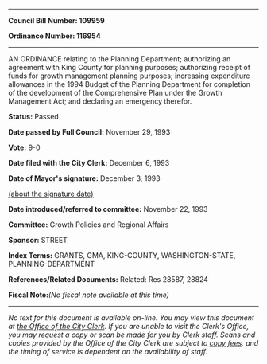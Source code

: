 

********

**Council Bill Number: 109959**
   
**Ordinance Number: 116954**
********

 AN ORDINANCE relating to the Planning Department; authorizing an agreement with King County for planning purposes; authorizing receipt of funds for growth management planning purposes; increasing expenditure allowances in the 1994 Budget of the Planning Department for completion of the development of the Comprehensive Plan under the Growth Management Act; and declaring an emergency therefor.

**Status:** Passed
   
**Date passed by Full Council:** November 29, 1993
   
**Vote:** 9-0
   
**Date filed with the City Clerk:** December 6, 1993
   
**Date of Mayor's signature:** December 3, 1993
   
[(about the signature date)](/~public/approvaldate.htm)
   
   
   
**Date introduced/referred to committee:** November 22, 1993
   
**Committee:** Growth Policies and Regional Affairs
   
**Sponsor:** STREET
   
   
**Index Terms:** GRANTS, GMA, KING-COUNTY, WASHINGTON-STATE, PLANNING-DEPARTMENT

**References/Related Documents:** Related: Res 28587, 28824

**Fiscal Note:**_(No fiscal note available at this time)_
********

_No text for this document is available on-line. You may view this document at [the Office of the City Clerk](http://www.seattle.gov/leg/clerk/contactUs.htm). If you are unable to visit the Clerk's Office, you may request a copy or scan be made for you by Clerk staff. Scans and copies provided by the Office of the City Clerk are subject to [copy fees](http://clerk.seattle.gov/~public/clerkfees.htm), and the timing of service is dependent on the availability of staff._

